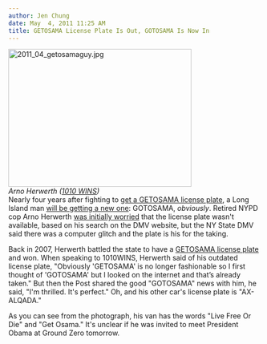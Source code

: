 ```yaml
---
author: Jen Chung
date: May  4, 2011 11:25 AM
title: GETOSAMA License Plate Is Out, GOTOSAMA Is Now In
---
```


<p><span class="mt-enclosure mt-enclosure-image" style="display: inline;"> </span></p><div class="image-none" style=" width:365px; "> <img alt="2011_04_getosamaguy.jpg" src="https://web.archive.org/web/20110508064801im_/http://gothamist.com/attachments/jen/2011_04_getosamaguy.jpg" width="365" height="275"> <br> <i>Arno Herwerth (<a href="https://web.archive.org/web/20110508064801/http://newyork.cbslocal.com/2011/05/03/arno-herwerth-of-hauppauge-wants-to-change-getosama-license-plate/">1010 WINS</a>)</i></div> Nearly four years after fighting to <a href="https://web.archive.org/web/20110508064801/http://gothamist.com/2007/11/21/dmv_says_no_to.php">get a GETOSAMA license plate</a>, a Long Island man <a href="https://web.archive.org/web/20110508064801/http://newyork.cbslocal.com/2011/05/03/arno-herwerth-of-hauppauge-wants-to-change-getosama-license-plate/">will be getting a new one</a>: GOTOSAMA, <em>obviously</em>.  Retired NYPD cop Arno Herwerth <a href="https://web.archive.org/web/20110508064801/http://www.nypost.com/p/news/local/taking_creative_license_2VodqebsDfKxKdFhFnwmnI">was initially worried</a> that the license plate wasn&apos;t available, based on his search on the DMV website, but the NY State DMV said there was a computer glitch and the plate is his for the taking.<p></p>

<p>Back in 2007, Herwerth battled the state to have a <a href="https://web.archive.org/web/20110508064801/http://www.moonbattery.com/arno_herwerth.jpg">GETOSAMA license plate</a> and won. When speaking to 1010WINS, Herwerth said of his outdated license plate, &quot;Obviously &apos;GETOSAMA&apos; is no longer fashionable so I first thought of &apos;GOTOSAMA&apos; but I looked on the internet and that&#x2019;s already taken.&quot;  But then the Post shared the good &quot;GOTOSAMA&quot; news with him, he said, &quot;I&apos;m thrilled. It&apos;s perfect.&quot;  Oh, and his other car&apos;s license plate is &quot;AX-ALQADA.&quot;</p>

<p>As you can see from the photograph, his van has the words &quot;Live Free Or Die&quot; and &quot;Get Osama.&quot;  It&apos;s unclear if he was invited to meet President Obama at Ground Zero tomorrow. </p>